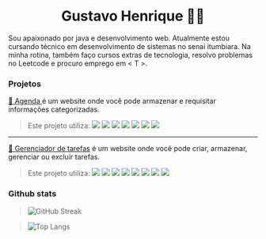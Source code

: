 <h1 align="center">Gustavo Henrique 👨‍🍳</h1>

Sou apaixonado por java e desenvolvimento web. Atualmente estou cursando técnico em desenvolvimento de sistemas no senai itumbiara. Na minha rotina, também faço cursos extras de tecnologia, resolvo problemas no Leetcode e procuro emprego em  < T >.

### Projetos
[📖 Agenda ](https://github.com/hgrgustavo/agenda) é um website onde você pode armazenar e requisitar informações categorizadas. 
>
>
> Este projeto utiliza:
> ![](https://skillicons.dev/icons?i=html)
![](https://skillicons.dev/icons?i=css)
![](https://skillicons.dev/icons?i=js)
![](https://skillicons.dev/icons?i=php)
![](https://skillicons.dev/icons?i=mysql)
![](https://skillicons.dev/icons?i=windows)
![](https://skillicons.dev/icons?i=vscode)

---

[📌 Gerenciador de tarefas](https://github.com/hgrgustavo/gerenciador-de-tarefas) é um website onde você pode criar, armazenar, gerenciar ou excluir tarefas.
>
> Este projeto utiliza:
> ![](https://skillicons.dev/icons?i=html)
![](https://skillicons.dev/icons?i=css)
![](https://skillicons.dev/icons?i=js)
![](https://skillicons.dev/icons?i=python)
![](https://skillicons.dev/icons?i=django)
![](https://skillicons.dev/icons?i=mysql)
![](https://skillicons.dev/icons?i=ubuntu)
![](https://skillicons.dev/icons?i=pycharm)

### Github stats
> ![GitHub Streak](https://github-readme-streak-stats.herokuapp.com?user=hgrgustavo&theme=javascript-dark&hide_border=true&border_radius=6&locale=pt_BR&short_numbers=true&card_width=400&card_height=200)

> ![Top Langs](https://github-readme-stats.vercel.app/api/top-langs/?username=hgrgustavo&layout=compact&theme=codeSTACKr)
